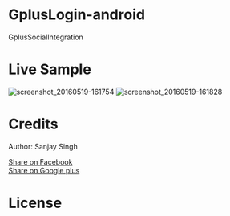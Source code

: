 # GplusLogin-android
GplusSocialIntegration


<h1>Live Sample</h1>

![screenshot_20160519-161754](https://cloud.githubusercontent.com/assets/12843976/15391536/3feda76e-1ddf-11e6-8dbc-6b70c4185454.png)
![screenshot_20160519-161828](https://cloud.githubusercontent.com/assets/12843976/15391537/3ff6501c-1ddf-11e6-9b0a-98a8a9e8a25a.png)

<h1>Credits</h1>

Author: Sanjay Singh 

<a href="http://www.facebook.com/sharer.php?u=https://github.com/SamsetDev/GplusLogin-android" class="socialBtn socialBtn--facebook">Share on Facebook</a><br>
<a href="https://plus.google.com/share?url=https://github.com/SamsetDev/GplusLogin-android" class="socialBtn socialBtn--facebook">Share on Google plus</a>

<h1>License</h1>
